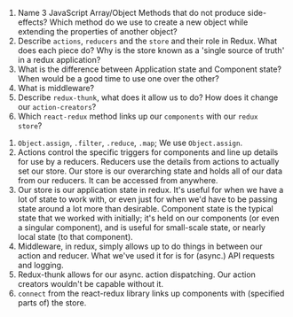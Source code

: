 <!-- Questions -->

1.  Name 3 JavaScript Array/Object Methods that do not produce side-effects? 
  Which method do we use to create a new object while extending the properties of another object?
2.  Describe `actions`, `reducers` and the `store` and their role in Redux. What does each piece do? 
  Why is the store known as a 'single source of truth' in a redux application?
3.  What is the difference between Application state and Component state? 
  When would be a good time to use one over the other?
4.  What is middleware?
5.  Describe `redux-thunk`, what does it allow us to do? How does it change our `action-creators`?
6.  Which `react-redux` method links up our `components` with our `redux store`?

<!-- Answers -->

1. `Object.assign`, `.filter`, `.reduce`, `.map`; We use `Object.assign`.
2. Actions control the specific triggers for components and line up details for use by a reducers.
  Reducers use the details from actions to actually set our store.
  Our store is our overarching state and holds all of our data from our reducers.
  It can be accessed from anywhere.
3. Our store is our application state in redux. It's useful for when we have a lot of state to work with, 
  or even just for when we'd have to be passing state around a lot more than desirable.
  Component state is the typical state that we worked with initially; 
  it's held on our components (or even a singular component), and is useful for small-scale state,
  or nearly local state (to that component).
4. Middleware, in redux, simply allows up to do things in between our action and reducer.
  What we've used it for is for (async.) API requests and logging.
5. Redux-thunk allows for our async. action dispatching. Our action creators wouldn't be capable without it.
6. `connect` from the react-redux library links up components with (specified parts of) the store.
